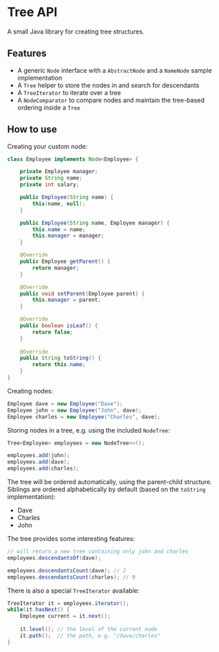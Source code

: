 # Tree API

A small Java library for creating tree structures.

## Features

* A generic ``Node`` interface with a ``AbstractNode`` and a ``NameNode`` sample implementation
* A ``Tree`` helper to store the nodes in and search for descendants
* A ``TreeIterator`` to iterate over a tree
* A ``NodeComparator`` to compare nodes and maintain the tree-based ordering inside a ``Tree``

## How to use

Creating your custom node:

```java
class Employee implements Node<Employee> {

    private Employee manager;
    private String name;
    private int salary;

    public Employee(String name) {
        this(name, null);
    }

    public Employee(String name, Employee manager) {
        this.name = name;
        this.manager = manager;
    }

    @Override
    public Employee getParent() {
        return manager;
    }

    @Override
    public void setParent(Employee parent) {
        this.manager = parent;
    }

    @Override
    public boolean isLeaf() {
        return false;
    }
    
    @Override
    public String toString() {
        return this.name;
    }
}
```

Creating nodes:

```java
Employee dave = new Employee("Dave");
Employee john = new Employee("John", dave);
Employee charles = new Employee("Charles", dave);
```

Storing nodes in a tree, e.g. using the included ``NodeTree``:

```java
Tree<Employee> employees = new NodeTree<>();

employees.add(john);
employees.add(dave);
employees.add(charles);
```

The tree will be ordered automatically, using the parent-child structure. Siblings are ordered alphabetically by default (based on the ``toString`` implementation):

* Dave
* Charles
* John

The tree provides some interesting features:

```java
// will return a new tree containing only john and charles
employees.descendantsOf(dave);	

employees.descendantsCount(dave); // 2
employees.descendantsCount(charles); // 0

```

There is also a special ``TreeIterator`` available:

```java
TreeIterator it = employees.iterator();
while(it.hasNext() {
	Employee current = it.next();
	
	it.level(); // the level of the current node
	it.path();  // the path, e.g. "/dave/charles"
}
```

